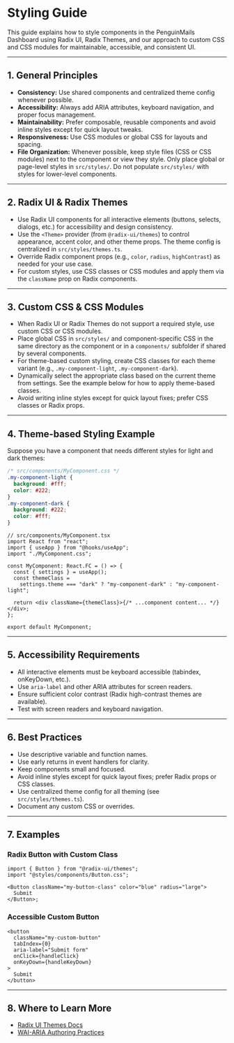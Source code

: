 # Styling Guide

This guide explains how to style components in the PenguinMails Dashboard using Radix UI, Radix Themes, and our approach to custom CSS and CSS modules for maintainable, accessible, and consistent UI.

---

## 1. **General Principles**

- **Consistency:** Use shared components and centralized theme config whenever possible.
- **Accessibility:** Always add ARIA attributes, keyboard navigation, and proper focus management.
- **Maintainability:** Prefer composable, reusable components and avoid inline styles except for quick layout tweaks.
- **Responsiveness:** Use CSS modules or global CSS for layouts and spacing.
- **File Organization:** Whenever possible, keep style files (CSS or CSS modules) next to the component or view they style. Only place global or page-level styles in `src/styles/`. Do not populate `src/styles/` with styles for lower-level components.

---

## 2. **Radix UI & Radix Themes**

- Use Radix UI components for all interactive elements (buttons, selects, dialogs, etc.) for accessibility and design consistency.
- Use the `<Theme>` provider (from `@radix-ui/themes`) to control appearance, accent color, and other theme props. The theme config is centralized in `src/styles/themes.ts`.
- Override Radix component props (e.g., `color`, `radius`, `highContrast`) as needed for your use case.
- For custom styles, use CSS classes or CSS modules and apply them via the `className` prop on Radix components.

---

## 3. **Custom CSS & CSS Modules**

- When Radix UI or Radix Themes do not support a required style, use custom CSS or CSS modules.
- Place global CSS in `src/styles/` and component-specific CSS in the same directory as the component or in a `components/` subfolder if shared by several components.
- For theme-based custom styling, create CSS classes for each theme variant (e.g., `.my-component-light`, `.my-component-dark`).
- Dynamically select the appropriate class based on the current theme from settings. See the example below for how to apply theme-based classes.
- Avoid writing inline styles except for quick layout fixes; prefer CSS classes or Radix props.

---

## 4. **Theme-based Styling Example**

Suppose you have a component that needs different styles for light and dark themes:

```css
/* src/components/MyComponent.css */
.my-component-light {
  background: #fff;
  color: #222;
}
.my-component-dark {
  background: #222;
  color: #fff;
}
```

```tsx
// src/components/MyComponent.tsx
import React from "react";
import { useApp } from "@hooks/useApp";
import "./MyComponent.css";

const MyComponent: React.FC = () => {
  const { settings } = useApp();
  const themeClass =
    settings.theme === "dark" ? "my-component-dark" : "my-component-light";

  return <div className={themeClass}>{/* ...component content... */}</div>;
};

export default MyComponent;
```

---

## 5. **Accessibility Requirements**

- All interactive elements must be keyboard accessible (tabindex, onKeyDown, etc.).
- Use `aria-label` and other ARIA attributes for screen readers.
- Ensure sufficient color contrast (Radix high-contrast themes are available).
- Test with screen readers and keyboard navigation.

---

## 6. **Best Practices**

- Use descriptive variable and function names.
- Use early returns in event handlers for clarity.
- Keep components small and focused.
- Avoid inline styles except for quick layout fixes; prefer Radix props or CSS classes.
- Use centralized theme config for all theming (see `src/styles/themes.ts`).
- Document any custom CSS or overrides.

---

## 7. **Examples**

### Radix Button with Custom Class

```tsx
import { Button } from "@radix-ui/themes";
import "@styles/components/Button.css";

<Button className="my-button-class" color="blue" radius="large">
  Submit
</Button>;
```

### Accessible Custom Button

```tsx
<button
  className="my-custom-button"
  tabIndex={0}
  aria-label="Submit form"
  onClick={handleClick}
  onKeyDown={handleKeyDown}
>
  Submit
</button>
```

---

## 8. **Where to Learn More**

- [Radix UI Themes Docs](https://radix-ui.com/themes/docs/components/theme)
- [WAI-ARIA Authoring Practices](https://www.w3.org/WAI/ARIA/apg/)
